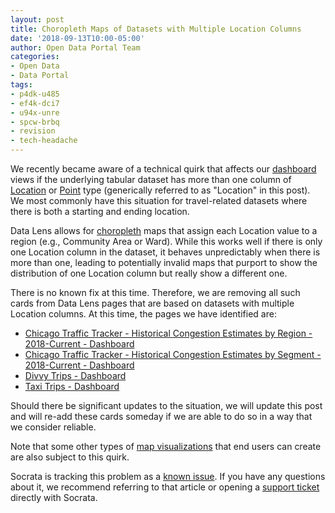 ```yaml
---
layout: post
title: Choropleth Maps of Datasets with Multiple Location Columns
date: '2018-09-13T10:00-05:00'
author: Open Data Portal Team
categories:
- Open Data
- Data Portal
tags:
- p4dk-u485
- ef4k-dci7
- u94x-unre
- spcw-brbq
- revision
- tech-headache
---
```

We recently became aware of a technical quirk that affects our [dashboard](https://socrata.com/blog/introducing-data-lens/) views if the underlying tabular dataset has more than one column of [Location](https://dev.socrata.com/docs/datatypes/location.html#,) or [Point](https://dev.socrata.com/docs/datatypes/point.html#,) type (generically referred to as "Location" in this post). We most commonly have this situation for travel-related datasets where there is both a starting and ending location.

Data Lens allows for [choropleth](https://en.wikipedia.org/wiki/Choropleth_map) maps that assign each Location value to a region (e.g., Community Area or Ward). While this works well if there is only one Location column in the dataset, it behaves unpredictably when there is more than one, leading to potentially invalid maps that purport to show the distribution of one Location column but really show a different one.

There is no known fix at this time. Therefore, we are removing all such cards from Data Lens pages that are based on datasets with multiple Location columns. At this time, the pages we have identified are:

* [Chicago Traffic Tracker - Historical Congestion Estimates by Region - 2018-Current - Dashboard](https://data.cityofchicago.org/d/p4dk-u485)
* [Chicago Traffic Tracker - Historical Congestion Estimates by Segment - 2018-Current - Dashboard](https://data.cityofchicago.org/d/ef4k-dci7)
* [Divvy Trips - Dashboard](https://data.cityofchicago.org/d/u94x-unre)
* [Taxi Trips - Dashboard](https://data.cityofchicago.org/d/spcw-brbq)

Should there be significant updates to the situation, we will update this post and will re-add these cards someday if we are able to do so in a way that we consider reliable.

Note that some other types of [map visualizations](https://support.socrata.com/hc/en-us/articles/360000626547-Publishing-and-Visualizing-Geospatial-Data) that end users can create are also subject to this quirk.

Socrata is tracking this problem as a [known issue](https://support.socrata.com/hc/en-us/articles/360008376273). If you have any questions about it, we recommend referring to that article or opening a [support ticket](https://support.socrata.com/hc/en-us/requests/new) directly with Socrata.
